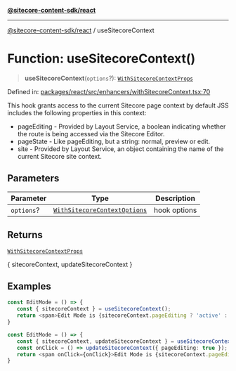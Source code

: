 [**@sitecore-content-sdk/react**](../README.md)

***

[@sitecore-content-sdk/react](../README.md) / useSitecoreContext

# Function: useSitecoreContext()

> **useSitecoreContext**(`options`?): [`WithSitecoreContextProps`](../interfaces/WithSitecoreContextProps.md)

Defined in: [packages/react/src/enhancers/withSitecoreContext.tsx:70](https://github.com/Sitecore/content-sdk/blob/8b95896c4f9d2f6a2c452ee63406a9f69e9ab407/packages/react/src/enhancers/withSitecoreContext.tsx#L70)

This hook grants acсess to the current Sitecore page context
by default JSS includes the following properties in this context:
- pageEditing - Provided by Layout Service, a boolean indicating whether the route is being accessed via the Sitecore Editor.
- pageState - Like pageEditing, but a string: normal, preview or edit.
- site - Provided by Layout Service, an object containing the name of the current Sitecore site context.

## Parameters

| Parameter | Type | Description |
| ------ | ------ | ------ |
| `options`? | [`WithSitecoreContextOptions`](../interfaces/WithSitecoreContextOptions.md) | hook options |

## Returns

[`WithSitecoreContextProps`](../interfaces/WithSitecoreContextProps.md)

{ sitecoreContext, updateSitecoreContext }

## Examples

```ts
const EditMode = () => {
   const { sitecoreContext } = useSitecoreContext();
   return <span>Edit Mode is {sitecoreContext.pageEditing ? 'active' : 'inactive'}</span>
}
```

```ts
const EditMode = () => {
   const { sitecoreContext, updateSitecoreContext } = useSitecoreContext({ updatable: true });
   const onClick = () => updateSitecoreContext({ pageEditing: true });
   return <span onClick={onClick}>Edit Mode is {sitecoreContext.pageEditing ? 'active' : 'inactive'}</span>
}
```
